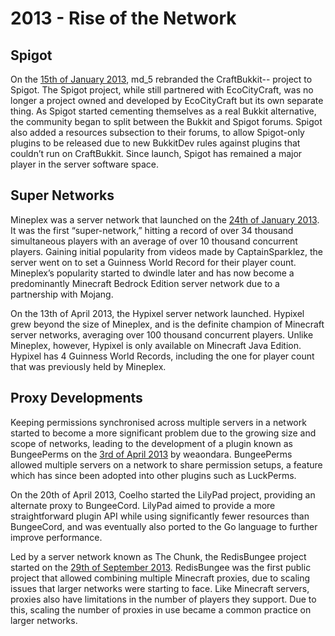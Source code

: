 # 2013 - Rise of the Network

## Spigot

On the [15th of January 2013](https://github.com/PaperMC/Paper/commit/622229778428e822be7c97d9c5f08ddb6281d97f), md_5 rebranded the CraftBukkit-- project to Spigot. The Spigot project, while still partnered with EcoCityCraft, was no longer a project owned and developed by EcoCityCraft but its own separate thing. As Spigot started cementing themselves as a real Bukkit alternative, the community began to split between the Bukkit and Spigot forums. Spigot also added a resources subsection to their forums, to allow Spigot-only plugins to be released due to new BukkitDev rules against plugins that couldn’t run on CraftBukkit. Since launch, Spigot has remained a major player in the server software space.

## Super Networks

Mineplex was a server network that launched on the [24th of January 2013](https://en.wikipedia.org/wiki/Mineplex). It was the first “super-network,” hitting a record of over 34 thousand simultaneous players with an average of over 10 thousand concurrent players. Gaining initial popularity from videos made by CaptainSparklez, the server went on to set a Guinness World Record for their player count. Mineplex’s popularity started to dwindle later and has now become a predominantly Minecraft Bedrock Edition server network due to a partnership with Mojang.

On the 13th of April 2013, the Hypixel server network launched. Hypixel grew beyond the size of Mineplex, and is the definite champion of Minecraft server networks, averaging over 100 thousand concurrent players. Unlike Mineplex, however, Hypixel is only available on Minecraft Java Edition. Hypixel has 4 Guinness World Records, including the one for player count that was previously held by Mineplex.

## Proxy Developments

Keeping permissions synchronised across multiple servers in a network started to become a more significant problem due to the growing size and scope of networks, leading to the development of a plugin known as BungeePerms on the [3rd of April 2013](https://github.com/weaondara/BungeePerms/commit/c37ffe2ca7044e58f76e07bc754ca75df9aa8aaa) by weaondara. BungeePerms allowed multiple servers on a network to share permission setups, a feature which has since been adopted into other plugins such as LuckPerms.

On the 20th of April 2013, Coelho started the LilyPad project, providing an alternate proxy to BungeeCord. LilyPad aimed to provide a more straightforward plugin API while using significantly fewer resources than BungeeCord, and was eventually also ported to the Go language to further improve performance.

Led by a server network known as The Chunk, the RedisBungee project started on the [29th of September 2013](https://github.com/minecrafter/RedisBungee/commit/d0f5a24f38ff5251dacb981a96de54ab68d0af38). RedisBungee was the first public project that allowed combining multiple Minecraft proxies, due to scaling issues that larger networks were starting to face. Like Minecraft servers, proxies also have limitations in the number of players they support. Due to this, scaling the number of proxies in use became a common practice on larger networks.
